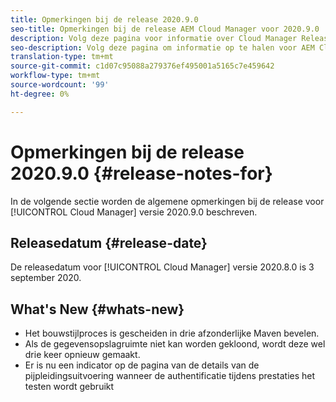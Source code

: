 ```yaml
---
title: Opmerkingen bij de release 2020.9.0
seo-title: Opmerkingen bij de release AEM Cloud Manager voor 2020.9.0
description: Volg deze pagina voor informatie over Cloud Manager Release 2020.9.0
seo-description: Volg deze pagina om informatie op te halen voor AEM Cloud Manager Release 2020.9.0
translation-type: tm+mt
source-git-commit: c1d07c95088a279376ef495001a5165c7e459642
workflow-type: tm+mt
source-wordcount: '99'
ht-degree: 0%

---
```


# Opmerkingen bij de release 2020.9.0 {#release-notes-for}

In de volgende sectie worden de algemene opmerkingen bij de release voor [!UICONTROL Cloud Manager] versie 2020.9.0 beschreven.

## Releasedatum {#release-date}

De releasedatum voor [!UICONTROL Cloud Manager] versie 2020.8.0 is 3 september 2020.

## What&#39;s New {#whats-new}

* Het bouwstijlproces is gescheiden in drie afzonderlijke Maven bevelen.
* Als de gegevensopslagruimte niet kan worden gekloond, wordt deze wel drie keer opnieuw gemaakt.
* Er is nu een indicator op de pagina van de details van de pijpleidingsuitvoering wanneer de authentificatie tijdens prestaties het testen wordt gebruikt


